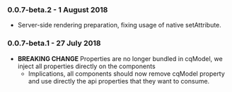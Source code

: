 ### 0.0.7-beta.2 - 1 August 2018

* Server-side rendering preparation, fixing usage of native setAttribute.

### 0.0.7-beta.1 - 27 July 2018

* **BREAKING CHANGE** Properties are no longer bundled in cqModel, we inject all properties directly on the components
  * Implications, all components should now remove cqModel property and use directly the api properties that they want to consume.

